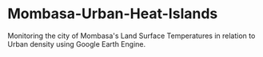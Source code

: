 # Mombasa-Urban-Heat-Islands
Monitoring the city of Mombasa's Land Surface Temperatures in relation to Urban density using Google Earth Engine.
